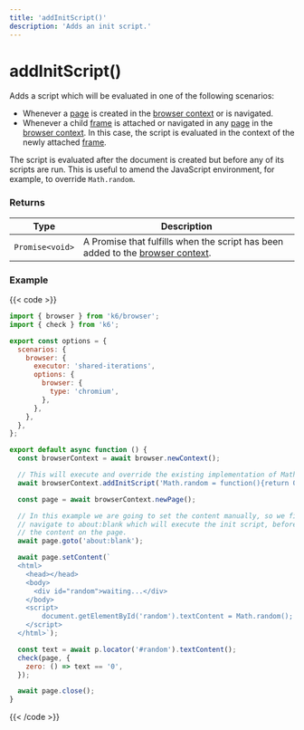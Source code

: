 ```yaml
---
title: 'addInitScript()'
description: 'Adds an init script.'
---
```


# addInitScript()

Adds a script which will be evaluated in one of the following scenarios:

- Whenever a [page](https://grafana.com/docs/k6/<K6_VERSION>/javascript-api/k6-browser/page/) is created in the [browser context](https://grafana.com/docs/k6/<K6_VERSION>/javascript-api/k6-browser/browsercontext) or is navigated.
- Whenever a child [frame](https://grafana.com/docs/k6/<K6_VERSION>/javascript-api/k6-browser/frame/) is attached or navigated in any [page](https://grafana.com/docs/k6/<K6_VERSION>/javascript-api/k6-browser/page/) in the [browser context](https://grafana.com/docs/k6/<K6_VERSION>/javascript-api/k6-browser/browsercontext). In this case, the script is evaluated in the context of the newly attached [frame](https://grafana.com/docs/k6/<K6_VERSION>/javascript-api/k6-browser/frame/).

The script is evaluated after the document is created but before any of its scripts are run. This is useful to amend the JavaScript environment, for example, to override `Math.random`.

### Returns

| Type            | Description                                                                                                                                                                     |
| --------------- | ------------------------------------------------------------------------------------------------------------------------------------------------------------------------------- |
| `Promise<void>` | A Promise that fulfills when the script has been added to the [browser context](https://grafana.com/docs/k6/<K6_VERSION>/javascript-api/k6-browser/browsercontext). |

### Example

{{< code >}}

```javascript
import { browser } from 'k6/browser';
import { check } from 'k6';

export const options = {
  scenarios: {
    browser: {
      executor: 'shared-iterations',
      options: {
        browser: {
          type: 'chromium',
        },
      },
    },
  },
};

export default async function () {
  const browserContext = await browser.newContext();

  // This will execute and override the existing implementation of Math.random.
  await browserContext.addInitScript('Math.random = function(){return 0}');

  const page = await browserContext.newPage();

  // In this example we are going to set the content manually, so we first
  // navigate to about:blank which will execute the init script, before setting
  // the content on the page.
  await page.goto('about:blank');

  await page.setContent(`
  <html>
    <head></head>
    <body>
      <div id="random">waiting...</div>
    </body>
    <script>
        document.getElementById('random').textContent = Math.random();
    </script>
  </html>`);

  const text = await p.locator('#random').textContent();
  check(page, {
    zero: () => text == '0',
  });

  await page.close();
}
```

{{< /code >}}
